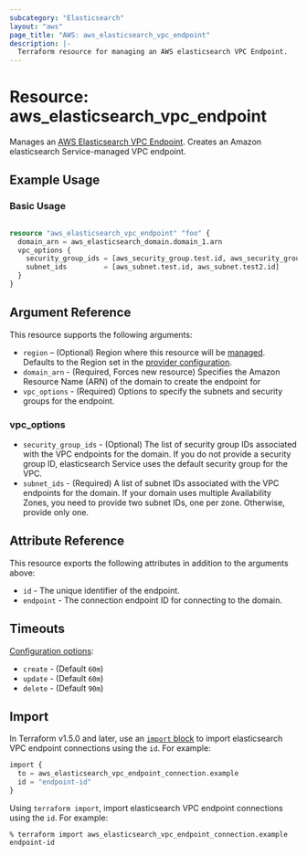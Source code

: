 ```yaml
---
subcategory: "Elasticsearch"
layout: "aws"
page_title: "AWS: aws_elasticsearch_vpc_endpoint"
description: |-
  Terraform resource for managing an AWS elasticsearch VPC Endpoint.
---
```


# Resource: aws_elasticsearch_vpc_endpoint

Manages an [AWS Elasticsearch VPC Endpoint](https://docs.aws.amazon.com/elasticsearch-service/latest/APIReference/API_CreateVpcEndpoint.html). Creates an Amazon elasticsearch Service-managed VPC endpoint.

## Example Usage

### Basic Usage

```terraform

resource "aws_elasticsearch_vpc_endpoint" "foo" {
  domain_arn = aws_elasticsearch_domain.domain_1.arn
  vpc_options {
    security_group_ids = [aws_security_group.test.id, aws_security_group.test2.id]
    subnet_ids         = [aws_subnet.test.id, aws_subnet.test2.id]
  }
}

```

## Argument Reference

This resource supports the following arguments:

* `region` – (Optional) Region where this resource will be [managed](https://docs.aws.amazon.com/general/latest/gr/rande.html#regional-endpoints). Defaults to the Region set in the [provider configuration](https://registry.terraform.io/providers/hashicorp/aws/latest/docs#aws-configuration-reference).
* `domain_arn` - (Required, Forces new resource) Specifies the Amazon Resource Name (ARN) of the domain to create the endpoint for
* `vpc_options` - (Required) Options to specify the subnets and security groups for the endpoint.

### vpc_options

* `security_group_ids` - (Optional) The list of security group IDs associated with the VPC endpoints for the domain. If you do not provide a security group ID, elasticsearch Service uses the default security group for the VPC.
* `subnet_ids` - (Required) A list of subnet IDs associated with the VPC endpoints for the domain. If your domain uses multiple Availability Zones, you need to provide two subnet IDs, one per zone. Otherwise, provide only one.

## Attribute Reference

This resource exports the following attributes in addition to the arguments above:

* `id` - The unique identifier of the endpoint.
* `endpoint` - The connection endpoint ID for connecting to the domain.

## Timeouts

[Configuration options](https://developer.hashicorp.com/terraform/language/resources/syntax#operation-timeouts):

* `create` - (Default `60m`)
* `update` - (Default `60m`)
* `delete` - (Default `90m`)

## Import

In Terraform v1.5.0 and later, use an [`import` block](https://developer.hashicorp.com/terraform/language/import) to import elasticsearch VPC endpoint connections using the `id`. For example:

```terraform
import {
  to = aws_elasticsearch_vpc_endpoint_connection.example
  id = "endpoint-id"
}
```

Using `terraform import`, import elasticsearch VPC endpoint connections using the `id`. For example:

```console
% terraform import aws_elasticsearch_vpc_endpoint_connection.example endpoint-id
```

